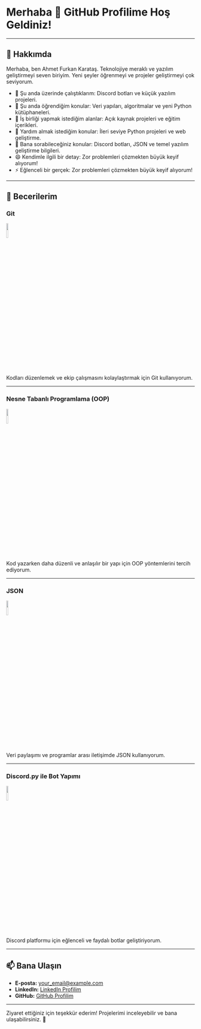 # Merhaba 👋 GitHub Profilime Hoş Geldiniz!

---

## 🚀 Hakkımda
Merhaba, ben Ahmet Furkan Karataş. Teknolojiye meraklı ve yazılım geliştirmeyi seven biriyim. Yeni şeyler öğrenmeyi ve projeler geliştirmeyi çok seviyorum.

- 🔭 Şu anda üzerinde çalıştıklarım: Discord botları ve küçük yazılım projeleri.
- 🌱 Şu anda öğrendiğim konular: Veri yapıları, algoritmalar ve yeni Python kütüphaneleri.
- 👯 İş birliği yapmak istediğim alanlar: Açık kaynak projeleri ve eğitim içerikleri.
- 🤔 Yardım almak istediğim konular: İleri seviye Python projeleri ve web geliştirme.
- 💬 Bana sorabileceğiniz konular: Discord botları, JSON ve temel yazılım geliştirme bilgileri.
- 😄 Kendimle ilgili bir detay: Zor problemleri çözmekten büyük keyif alıyorum!
- ⚡ Eğlenceli bir gerçek: Zor problemleri çözmekten büyük keyif alıyorum!

---

## 🌟 Becerilerim

### Git
<img src="https://storage.tally.so/551f6f1e-00a2-4a15-9c33-b40ca5c84113/Git-Logo-2Color.png" width="10%">

Kodları düzenlemek ve ekip çalışmasını kolaylaştırmak için Git kullanıyorum.

---

### Nesne Tabanlı Programlama (OOP)
<img src="https://storage.tally.so/3a4c5a2e-a412-41b4-bad5-61899c529461/4515839.png" width="10%">

Kod yazarken daha düzenli ve anlaşılır bir yapı için OOP yöntemlerini tercih ediyorum.

---

### JSON
<img src="https://storage.tally.so/3f9bac6c-8fd5-40ae-a50b-096d362d2fe8/136443.png" width="10%">

Veri paylaşımı ve programlar arası iletişimde JSON kullanıyorum.

---

### Discord.py ile Bot Yapımı
<img src="https://storage.tally.so/94a97017-e796-4d01-a896-331b522cbaa3/image-2-removebg-preview.png" width="10%">

Discord platformu için eğlenceli ve faydalı botlar geliştiriyorum.

---

## 📫 Bana Ulaşın
- **E-posta:** [your_email@example.com](mailto:your_email@example.com)
- **LinkedIn:** [LinkedIn Profilim](https://www.linkedin.com)
- **GitHub:** [GitHub Profilim](https://github.com/Ahmet-Furkan-Karatas)

---

Ziyaret ettiğiniz için teşekkür ederim! Projelerimi inceleyebilir ve bana ulaşabilirsiniz. 🚀
